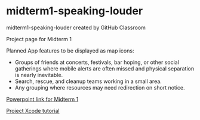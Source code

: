 # midterm1-speaking-louder
midterm1-speaking-louder created by GitHub Classroom

Project page for Midterm 1

Planned App features to be displayed as map icons:
* Groups of friends at concerts, festivals, bar hoping, or other social gatherings where mobile alerts are often missed and physical separation is nearly inevitable.
* Search, rescue, and cleanup teams working in a small area.
* Any grouping where resources may need redirection on short notice.

[Powerpoint link for Midterm 1](https://1drv.ms/p/s!AlaPc1-fj4zjmlrUDY-IkLBEzGw0)

[Project Xcode tutorial](https://www.raywenderlich.com/5470-geofencing-with-core-location-getting-started)
